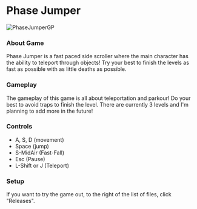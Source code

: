 <h1>Phase Jumper</h1>

![PhaseJumperGP](https://github.com/MicksS1/SideScroll-GameProg/assets/158981991/84f156fe-552a-47bd-acdc-a8668b1820b1)

<h3>About Game</h3>
Phase Jumper is a fast paced side scroller where the main character has the ability to teleport through objects! Try your best to finish the levels as fast as possible with as little deaths as possible.

<h3>Gameplay</h3>
The gameplay of this game is all about teleportation and parkour! Do your best to avoid traps to finish the level. There are currently 3 levels and I'm planning to add more in the future!

<h3>Controls</h3>


- A, S, D (movement)
- Space (jump)
- S-MidAir (Fast-Fall)
- Esc (Pause)
- L-Shift or J (Teleport)

<h3>Setup</h3>

If you want to try the game out, to the right of the list of files, click "Releases".
